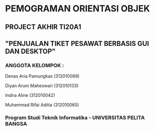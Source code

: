 # PEMOGRAMAN ORIENTASI OBJEK

## PROJECT AKHIR TI20A1 

## "PENJUALAN TIKET PESAWAT BERBASIS GUI DAN DESKTOP"


### ANGGOTA KELOMPOK :

Denas Aria Pamungkas  (312010089)

Diyan Arum Maheswari  (312010133)

Indira Aline          (312010042)

Muhammad Rifai Aditia (312010065)


### Program Studi Teknik Informatika - UNIVERSITAS PELITA BANGSA
